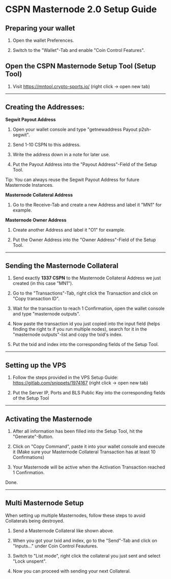 # CSPN Masternode 2.0 Setup Guide

## Preparing your wallet

1. Open the wallet Preferences.

2. Switch to the "Wallet"-Tab and enable "Coin Control Features".

## Open the CSPN Masternode Setup Tool (Setup Tool)

1. Visit https://mntool.crypto-sports.io/ (right click -> open new tab)

***

## Creating the Addresses:

**Segwit Payout Address** 

1. Open your wallet console and type "getnewaddress Payout p2sh-segwit".

2. Send 1-10 CSPN to this address.

3. Write the address down in a note for later use.

4. Put the Payout Address into the "Payout Address"-Field of the Setup Tool. 

Tip: You can always reuse the Segwit Payout Address for future Masternode Instances.

**Masternode Collateral Address** 

1. Go to the Receive-Tab and create a new Address and label it "MN1" for example.

**Masternode Owner Address** 

1. Create another Address and label it "O1" for example.

2. Put the Owner Address into the "Owner Address"-Field of the Setup Tool.

***

## Sending the Masternode Collateral

1. Send exactly **1337 CSPN** to the Masternode Collateral Address we just created (in this case "MN1").

2. Go to the "Transactions"-Tab, right click the Transaction and click on "Copy transaction ID".

3. Wait for the transaction to reach 1 Confirmation, open the wallet  console and type "masternode outputs".

4. Now paste the transaction id you just copied into the input field (helps finding the right tx if you run multiple nodes), search for it in the "masternode outputs"-list and copy the txid's index.

5. Put the txid and index into the corresponding fields of the Setup Tool.

***

## Setting up the VPS

1. Follow the steps provided in the VPS Setup Guide: https://gitlab.com/snippets/1974167 (right click -> open new tab)

2. Put the Server IP, Ports and BLS Public Key into the corresponding fields of the Setup Tool

***

## Activating the Masternode

1. After all information has been filled into the Setup Tool, hit the "Generate"-Button.

2. Click on "Copy Command", paste it into your wallet console and execute it (Make sure your Masternode Collateral Transaction has at least 10 Confirmations)

3. Your Masternode will be active when the Activation Transaction reached 1 Confirmation.

Done.

***

## Multi Masternode Setup

When setting up multiple Masternodes, follow these steps to avoid Collaterals being destroyed.

1. Send a Masternode Collateral like shown above.

2. When you got your txid and index, go to the "Send"-Tab and click on "Inputs..." under Coin Control Feautures.

3. Switch to "List mode", right click the collateral you just sent and select "Lock unspent".

4. Now you can proceed with sending your next Collateral.
